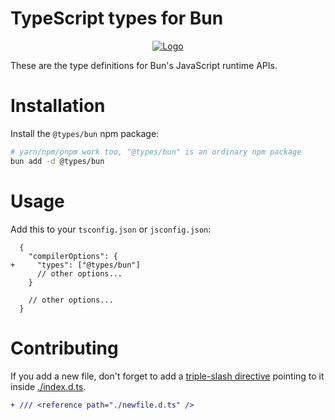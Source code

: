 # TypeScript types for Bun

<p align="center">
  <a href="https://bun.sh"><img src="https://bun.sh/logo@2x.png" alt="Logo"></a>
</p>

These are the type definitions for Bun's JavaScript runtime APIs.

# Installation

Install the `@types/bun` npm package:

```bash
# yarn/npm/pnpm work too, "@types/bun" is an ordinary npm package
bun add -d @types/bun
```

# Usage

Add this to your `tsconfig.json` or `jsconfig.json`:

```jsonc-diff
  {
    "compilerOptions": {
+     "types": ["@types/bun"]
      // other options...
    }

    // other options...
  }
```

# Contributing

If you add a new file, don't forget to add a [triple-slash directive](https://www.typescriptlang.org/docs/handbook/triple-slash-directives.html) pointing to it inside [./index.d.ts](./index.d.ts).

```diff
+ /// <reference path="./newfile.d.ts" />
```
